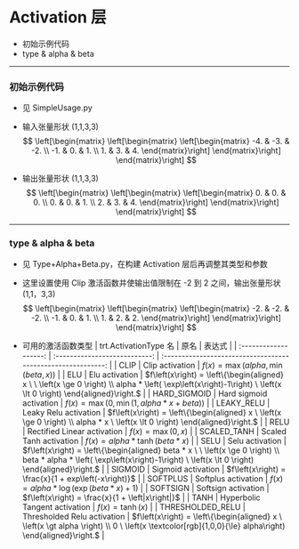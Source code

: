 # Activation 层
+ 初始示例代码
+ type & alpha & beta

---
### 初始示例代码
+ 见 SimpleUsage.py

+ 输入张量形状 (1,1,3,3)
$$
\left[\begin{matrix}
    \left[\begin{matrix}
        \left[\begin{matrix}
            -4. & -3. & -2. \\
            -1. &  0. &  1. \\
             1. &  3. &  4.
        \end{matrix}\right]
    \end{matrix}\right]
\end{matrix}\right]
$$

+ 输出张量形状 (1,1,3,3)
$$
\left[\begin{matrix}
    \left[\begin{matrix}
        \left[\begin{matrix}
            0. & 0. & 0. \\
            0. & 0. & 1. \\
            2. & 3. & 4.
        \end{matrix}\right]
    \end{matrix}\right]
\end{matrix}\right]
$$

---
### type & alpha & beta
+ 见 Type+Alpha+Beta.py，在构建 Activation 层后再调整其类型和参数

+ 这里设置使用 Clip 激活函数并使输出值限制在 -2 到 2 之间，输出张量形状 (1,1，3,3)
$$
\left[\begin{matrix}
    \left[\begin{matrix}
        \left[\begin{matrix}
            -2. & -2. & -2. \\
            -1. &  0. &  1. \\
             1. &  2. &  2.
        \end{matrix}\right]
    \end{matrix}\right]
\end{matrix}\right]
$$

+ 可用的激活函数类型
| trt.ActivationType 名 |             原名              |                            表达式                            |
| :-------------------: | :---------------------------: | :----------------------------------------------------------: |
|         CLIP          |        Clip activation        | $f\left(x\right) = \max\left(alpha, \min\left(beta,x\right)\right)$ |
|          ELU          |        Elu activation         | $f\left(x\right) = \left\{\begin{aligned} x \ \ \left(x \ge 0 \right) \\ alpha * \left( \exp\left(x\right)-1\right) \ \left(x \lt 0 \right) \end{aligned}\right.$ |
|     HARD_SIGMOID      |    Hard sigmoid activation    | $f\left(x\right) = \max\left(0,\min\left(1, alpha * x + beta\right)\right)$ |
|      LEAKY_RELU       |     Leaky Relu activation     | $f\left(x\right) = \left\{\begin{aligned} x \ \left(x \ge 0 \right) \\ alpha * x \ \left(x \lt 0 \right) \end{aligned}\right.$ |
|         RELU          |  Rectified Linear activation  |           $f\left(x\right) = \max\left(0,x\right)$           |
|      SCALED_TANH      |    Scaled Tanh activation     |   $f\left(x\right) = alpha * \tanh\left( beta * x \right)$   |
|         SELU          |        Selu activation        | $f\left(x\right) = \left\{\begin{aligned} beta * x \ \ \left(x \ge 0 \right) \\ beta * alpha * \left( \exp\left(x\right)-1\right) \ \left(x \lt 0 \right) \end{aligned}\right.$ |
|        SIGMOID        |      Sigmoid activation       |     $f\left(x\right) = \frac{x}{1 + exp\left(-x\right)}$     |
|       SOFTPLUS        |      Softplus activation      | $f\left(x\right) = alpha * \log\left(\exp\left(beta * x\right) + 1\right)$ |
|       SOFTSIGN        |      Softsign activation      |       $f\left(x\right) = \frac{x}{1 + \left|x\right|}$       |
|         TANH          | Hyperbolic Tangent activation |           $f\left(x\right) = \tanh\left(x\right)$            |
|   THRESHOLDED_RELU    |  Thresholded Relu activation  | $f\left(x\right) = \left\{\begin{aligned} x \ \left(x \gt alpha \right) \\ 0 \ \left(x \textcolor[rgb]{1,0,0}{\le} alpha\right) \end{aligned}\right.$ |
